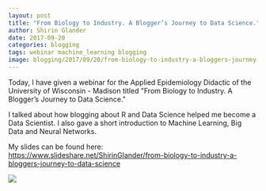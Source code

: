 ```yaml
---
layout: post
title: "From Biology to Industry. A Blogger’s Journey to Data Science."
author: Shirin Glander
date: 2017-09-20
categories: blogging
tags: webinar machine_learning blogging
image: blogging/2017/09/20/from-biology-to-industry-a-bloggers-journey-to-data-science-1-638.jpg
---
```


Today, I have given a webinar for the Applied Epidemiology Didactic of the University of Wisconsin - Madison titled "From Biology to Industry. A Blogger’s Journey to Data Science."

I talked about how blogging about R and Data Science helped me become a Data Scientist. I also gave a short introduction to Machine Learning, Big Data and Neural Networks.

My slides can be found here: <https://www.slideshare.net/ShirinGlander/from-biology-to-industry-a-bloggers-journey-to-data-science>

![](from-biology-to-industry-a-bloggers-journey-to-data-science-1-638.jpg)

